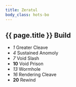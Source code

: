 ```yaml
---
title: Zeratul
body_class: hots-bo
---
```


## {{ page.title }} Build

-   _1_  Greater Cleave
-   _4_  Sustained Anomoly
-   _7_  Void Slash
- __10__ Void Prison
-  _13_  Wormhole
-  _16_  Rendering Cleave
- __20__ Rewind










